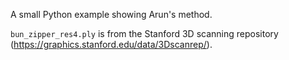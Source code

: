 A small Python example showing Arun's method.

`bun_zipper_res4.ply` is from the Stanford 3D scanning repository (https://graphics.stanford.edu/data/3Dscanrep/).
